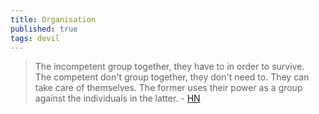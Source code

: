 ```yaml
---
title: Organisation
published: true
tags: devil
---
```

> The incompetent group together, they have to in order to survive.  
> The competent don't group together, they don't need to. They can take care of themselves.
> The former uses their power as a group against the individuals in the latter.  - [HN](https://news.ycombinator.com/item?id=40752654)

